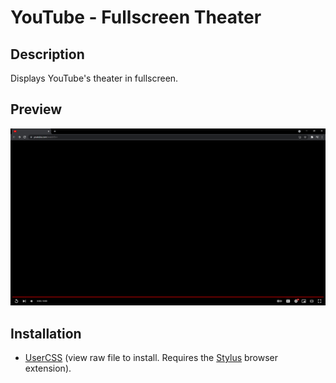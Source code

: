 # YouTube - Fullscreen Theater

## Description

Displays YouTube's theater in fullscreen.

## Preview

![Preview](preview.png)

## Installation

- [UserCSS](./stylus-dark.user.css) (view raw file to install. Requires the [Stylus](https://github.com/openstyles/stylus#releases) browser extension).